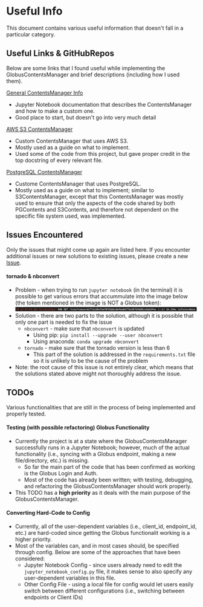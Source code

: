 # Useful Info
This document contains various useful information that doesn't fall in a particular category.

## Useful Links & GitHubRepos
Below are some links that I found useful while implementing the GlobusContentsManager and brief descriptions (including how I used them).

[General ContentsManager Info](https://jupyter-notebook.readthedocs.io/en/stable/extending/contents.html)
* Jupyter Notebook documentation that describes the ContentsManager and how to make a custom one.
* Good place to start, but doesn't go into very much detail

[AWS S3 ContentsManager](https://github.com/danielfrg/s3contents)
* Custom ContentsManager that uses AWS S3.
* Mostly used as a guide on what to implement.
* Used some of the code from this project, but gave proper credit in the top docstring of every relevant file.

[PostgreSQL ContentsManager](https://github.com/quantopian/pgcontents)
* Custome ContentsManager that uses PostgreSQL.
* Mostly used as a guide on what to implement; similar to S3ContentsManager, except that this ContentsManager was mostly used to ensure that only the aspects of the code shared by both PGContents and S3Contents, and therefore not dependent on the specific file system used, was implemented.

## Issues Encountered
Only the issues that might come up again are listed here. If you encounter additional issues or new solutions to existing issues, please create a new [Issue](https://github.com/gneezyn/globus-contents-manager/issues).

#### tornado & nbconvert
* Problem - when trying to run `jupyter notebook` (in the terminal) it is possible to get various errors that accummulate into the image below (the token mentioned in the image is NOT a Globus token):
![alt text](images/nbconvert_tornado_issue.png)
* Solution - there are two parts to the solution, although it is possible that only one part is needed to fix the issue
    * `nbconvert` - make sure that `nbconvert` is updated
        * Using pip: `pip install --upgrade --user nbconvert`
        * Using anaconda: `conda upgrade nbconvert`
    * `tornado` - make sure that the tornado version is less than 6
        * This part of the solution is addressed in the `requirements.txt` file so it is unlikely to be the cause of the problem
* Note: the root cause of this issue is not entirely clear, which means that the solutions stated above might not thoroughly address the issue.

## TODOs
Various functionalities that are still in the process of being implemented and properly tested.

#### Testing (with possible refactoring) Globus Functionality
* Currently the project is at a state where the GlobusContentsManager successfully runs in a Jupyter Notebook; however, much of the actual functionality (i.e., syncing with a Globus endpoint, making a new file/directory, etc.) is missing.
    * So far the main part of the code that has been confirmed as working is the Globus Login and Auth.
    * Most of the code has already been written; with testing, debugging, and refactoring the GlobusContentsManager should work properly.
* This TODO has a **high priority** as it deals with the main purpose of the GlobusContentsManager.

#### Converting Hard-Code to Config
* Currently, all of the user-dependent variables (i.e., client_id, endpoint_id, etc.) are hard-coded since getting the Globus functionalit working is a higher priority.
* Most of the variables can, and in most cases should, be specified through config. Below are some of the approaches that have been considered:
    * Jupyter Notebook Config - since users already need to edit the `jupyter_notebook_config.py` file, it makes sense to also specify any user-dependent variables in this file.
    * Other Config File - using a local file for config would let users easily switch between different configurations (i.e., switching between endpoints or Client IDs)
